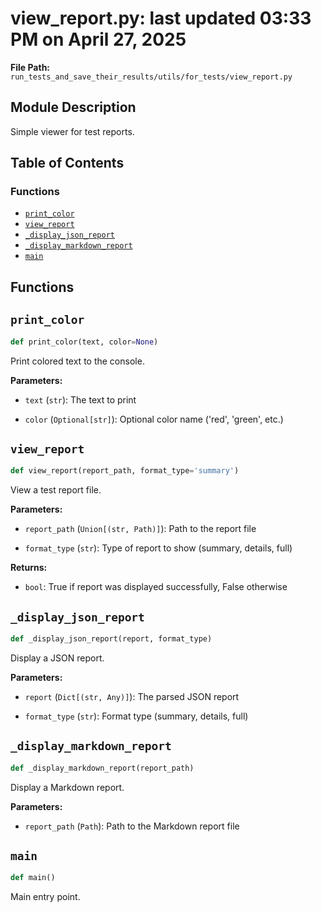 # view_report.py: last updated 03:33 PM on April 27, 2025

**File Path:** `run_tests_and_save_their_results/utils/for_tests/view_report.py`

## Module Description

Simple viewer for test reports.

## Table of Contents

### Functions

- [`print_color`](#print_color)
- [`view_report`](#view_report)
- [`_display_json_report`](#_display_json_report)
- [`_display_markdown_report`](#_display_markdown_report)
- [`main`](#main)

## Functions

## `print_color`

```python
def print_color(text, color=None)
```

Print colored text to the console.

**Parameters:**

- `text` (`str`): The text to print

- `color` (`Optional[str]`): Optional color name ('red', 'green', etc.)

## `view_report`

```python
def view_report(report_path, format_type='summary')
```

View a test report file.

**Parameters:**

- `report_path` (`Union[(str, Path)]`): Path to the report file

- `format_type` (`str`): Type of report to show (summary, details, full)

**Returns:**

- `bool`: True if report was displayed successfully, False otherwise

## `_display_json_report`

```python
def _display_json_report(report, format_type)
```

Display a JSON report.

**Parameters:**

- `report` (`Dict[(str, Any)]`): The parsed JSON report

- `format_type` (`str`): Format type (summary, details, full)

## `_display_markdown_report`

```python
def _display_markdown_report(report_path)
```

Display a Markdown report.

**Parameters:**

- `report_path` (`Path`): Path to the Markdown report file

## `main`

```python
def main()
```

Main entry point.
